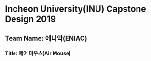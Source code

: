# Incheon University(INU) Capstone Design 2019
## Team Name: 에니악(ENIAC)   
### Title: 에어 마우스(Air Mouse)  
